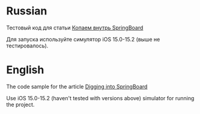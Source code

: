 # Russian 

Тестовый код для статьи [Копаем внутрь SpringBoard](https://sidorov.tech/all/kopaem-vnutr-springboard/)

Для запуска используйте симулятор iOS 15.0-15.2 (выше не тестировалось).

# English

The code sample for the article [Digging into SpringBoard](https://sidorov.tech/en/all/digging-into-springboard/)

Use iOS 15.0-15.2 (haven't tested with versions above) simulator for running the project.